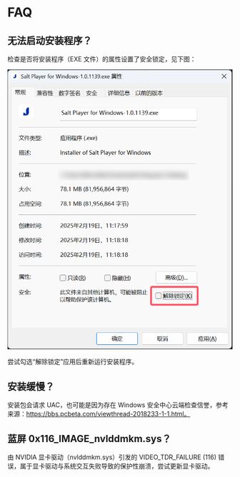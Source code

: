 # FAQ

## 无法启动安装程序？

检查是否将安装程序（EXE 文件）的属性设置了安全锁定，见下图：

![安装程序属性](install-property.png)

尝试勾选“解除锁定”应用后重新运行安装程序。

## 安装缓慢？

安装包会请求 UAC，也可能是因为存在 Windows 安全中心云端检查信誉，参考来源：https://bbs.pcbeta.com/viewthread-2018233-1-1.html。

## 蓝屏 0x116_IMAGE_nvlddmkm.sys？

由 ​NVIDIA 显卡驱动（nvlddmkm.sys）引发的 ​VIDEO_TDR_FAILURE (116) 错误，属于显卡驱动与系统交互失败导致的保护性崩溃，尝试更新显卡驱动。